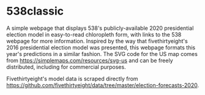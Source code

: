 # 538classic

A simple webpage that displays 538's publicly-available 2020 presidential election model in easy-to-read chloropleth form, with links to the 538 webpage for more information. Inspired by the way that fivethirtyeight's 2016 presidential election model was presented, this webpage formats this year's predictions in a similar fashion. The SVG code for the US map comes from https://simplemaps.com/resources/svg-us and can be freely distributed, including for commercial purposes.

Fivethirtyeight's model data is scraped directly from https://github.com/fivethirtyeight/data/tree/master/election-forecasts-2020.
